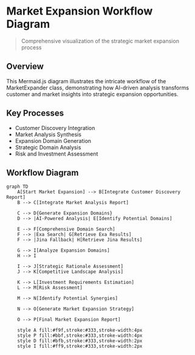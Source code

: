 # Market Expansion Workflow Diagram

> Comprehensive visualization of the strategic market expansion process

## Overview
This Mermaid.js diagram illustrates the intricate workflow of the MarketExpander class, 
demonstrating how AI-driven analysis transforms customer and market insights into 
strategic expansion opportunities.

## Key Processes
- Customer Discovery Integration
- Market Analysis Synthesis
- Expansion Domain Generation
- Strategic Domain Analysis
- Risk and Investment Assessment

## Workflow Diagram

```mermaid
graph TD
    A[Start Market Expansion] --> B[Integrate Customer Discovery Report]
    B --> C[Integrate Market Analysis Report]
    
    C --> D{Generate Expansion Domains}
    D --> |AI-Powered Analysis| E[Identify Potential Domains]
    
    E --> F[Comprehensive Domain Search]
    F --> |Exa Search| G[Retrieve Exa Results]
    F --> |Jina Fallback| H[Retrieve Jina Results]
    
    G --> I[Analyze Expansion Domains]
    H --> I
    
    I --> J[Strategic Rationale Assessment]
    J --> K[Competitive Landscape Analysis]
    
    K --> L[Investment Requirements Estimation]
    L --> M[Risk Assessment]
    
    M --> N[Identify Potential Synergies]
    
    N --> O[Generate Market Expansion Strategy]
    
    O --> P[Final Market Expansion Report]
    
    style A fill:#f9f,stroke:#333,stroke-width:4px
    style P fill:#bbf,stroke:#333,stroke-width:4px
    style D fill:#bfb,stroke:#333,stroke-width:2px
    style I fill:#ff9,stroke:#333,stroke-width:2px
```